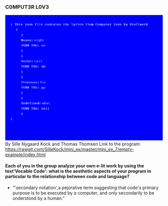 ### C0MPUT3R L0V3 

![ScreenShot](Mini_ex7_scr.png)
By Sille Nygaard Kock and Thomas Thomsen
Link to the program: https://rawgit.com/SilleKock/mini_ex/master/mini_ex_7/empty-example/index.html

#### Each of you in the group analyze your own e-lit work by using the text'Vocable Code': what is the aesthetic aspects of your program in particular to the relationship between code and language?

* “'secondary notation',a pejorative term suggesting that code's primary purpose is to be executed by a computer, and only secondarily to be understood by a human.”
